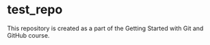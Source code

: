 # test_repo

This repository is created as a part of the Getting Started with Git and GitHub course. 
